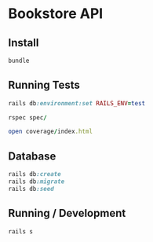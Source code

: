 # Bookstore API

## Install

```ruby
bundle
```

## Running Tests

```ruby
rails db:environment:set RAILS_ENV=test

rspec spec/

open coverage/index.html
```

## Database

```ruby
rails db:create
rails db:migrate
rails db:seed
```

## Running / Development

```ruby
rails s
```